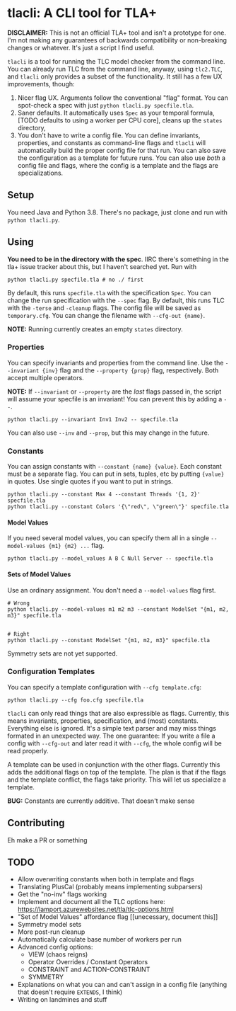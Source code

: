 # tlacli: A CLI tool for TLA+

**DISCLAIMER:** This is not an official TLA+ tool and isn't a prototype for one. I'm not making any guarantees of backwards compatibility or non-breaking changes or whatever. It's just a script I find useful.

`tlacli` is a tool for running the TLC model checker from the command line. You can already run TLC from the command line, anyway, using `tlc2.TLC`, and `tlacli` only provides a subset of the functionality. It still has a few UX improvements, though:

1. Nicer flag UX. Arguments follow the conventional "flag" format. You can spot-check a spec with just `python tlacli.py specfile.tla`. 
1. Saner defaults. It automatically uses `Spec` as your temporal formula, [TODO defaults to using a worker per CPU core], cleans up the `states` directory,
1. You don't have to write a config file. You can define invariants, properties, and constants as command-line flags and `tlacli` will automatically build the proper config file for that run. You can also save the configuration as a template for future runs. You can also use _both_ a config file and flags, where the config is a template and the flags are specializations.

## Setup

You need Java and Python 3.8. There's no package, just clone and run with `python tlacli.py`.

## Using

**You need to be in the directory with the spec**. IIRC there's something in the tla+ issue tracker about this, but I haven't searched yet. Run with

```
python tlacli.py specfile.tla # no ./ first
```

By default, this runs `specfile.tla` with the specification `Spec`. You can change the run specification with the `--spec` flag. By default, this runs TLC with the `-terse` and `-cleanup` flags. The config file will be saved as `temporary.cfg`. You can change the filename with `--cfg-out {name}`.

**NOTE:** Running currently creates an empty `states` directory.

### Properties

You can specify invariants and properties from the command line. Use the `--invariant {inv}` flag and the `--property {prop}` flag, respectively. Both accept multiple operators.

**NOTE:** If `--invariant` or `--property` are the _last_ flags passed in, the script will assume your specfile is an invariant! You can prevent this by adding a `--`.

```
python tlacli.py --invariant Inv1 Inv2 -- specfile.tla
```

You can also use `--inv` and `--prop`, but this may change in the future.

### Constants

You can assign constants with `--constant {name} {value}`. Each constant must be a separate flag. You can put in sets, tuples, etc by putting `{value}` in quotes. Use single quotes if you want to put in strings.

```
python tlacli.py --constant Max 4 --constant Threads '{1, 2}' specfile.tla
python tlacli.py --constant Colors '{\"red\", \"green\"}' specfile.tla

```

#### Model Values

If you need several model values, you can specify them all in a single `--model-values {m1} {m2} ...` flag.

```
python tlacli.py --model_values A B C Null Server -- specfile.tla
```

#### Sets of Model Values

Use an ordinary assignment. You don't need a `--model-values` flag first.

```
# Wrong
python tlacli.py --model-values m1 m2 m3 --constant ModelSet "{m1, m2, m3}" specfile.tla


# Right
python tlacli.py --constant ModelSet "{m1, m2, m3}" specfile.tla
```

Symmetry sets are not yet supported.

### Configuration Templates

You can specify a template configuration with `--cfg template.cfg`:

```
python tlacli.py --cfg foo.cfg specfile.tla
```

`tlacli` can only read things that are also expressible as flags. Currently, this means invariants, properties, specification, and (most) constants. Everything else is ignored. It's a simple text parser and may miss things formated in an unexpected way. The one guarantee: If you write a file a config with `--cfg-out` and later read it with `--cfg`, the whole config will be read properly.

A template can be used in conjunction with the other flags. Currently this adds the additional flags on top of the template. The plan is that if the flags and the template conflict, the flags take priority. This will let us specialize a template.

**BUG:** Constants are currently additive. That doesn't make sense

## Contributing

Eh make a PR or something

## TODO

* Allow overwriting constants when both in template and flags
* Translating PlusCal (probably means implementing subparsers)
* Get the "no-inv" flags working
* Implement and document all the TLC options here: https://lamport.azurewebsites.net/tla/tlc-options.html
* "Set of Model Values" affordance flag [[unecessary, document this]]
* Symmetry model sets
* More post-run cleanup
* Automatically calculate base number of workers per run
* Advanced config options:
    * VIEW (chaos reigns)
    * Operator Overrides / Constant Operators
    * CONSTRAINT and ACTION-CONSTRAINT
    * SYMMETRY
* Explanations on what you can and can't assign in a config file (anything that doesn't require `EXTENDS`, I think)
* Writing on landmines and stuff
